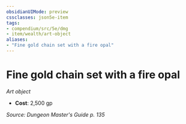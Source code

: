 ```yaml
---
obsidianUIMode: preview
cssclasses: json5e-item
tags:
- compendium/src/5e/dmg
- item/wealth/art-object
aliases: 
- "Fine gold chain set with a fire opal"
---
```

# Fine gold chain set with a fire opal
*Art object*  

- **Cost**: 2,500 gp

*Source: Dungeon Master's Guide p. 135*
